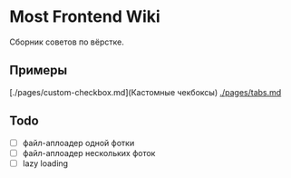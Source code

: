 # Most Frontend Wiki

Сборник советов по вёрстке.

## Примеры

[./pages/custom-checkbox.md](Кастомные чекбоксы)
[./pages/tabs.md](Табы)

## Todo

* [ ] файл-аплоадер одной фотки
* [ ] файл-аплоадер нескольких фоток
* [ ] lazy loading